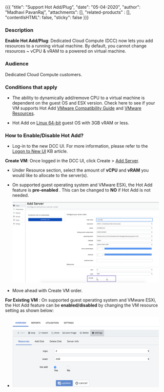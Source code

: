 {{{
  "title": "Support Hot Add/Plug",
  "date": "05-04-2020",
  "author": "Madhavi PavanRaj",
  "attachments": [],
  "related-products" : [],
  "contentIsHTML": false,
  "sticky": false
}}}

### Description

**Enable Hot Add/Plug**: Dedicated Cloud Compute (DCC) now lets you add resources to a running virtual machine. By default, you cannot change resources ~ vCPU & vRAM to a powered on virtual machine.


### Audience

Dedicated Cloud Compute customers.


### Conditions that apply
* The ability to dynamically add/remove CPU to a virtual machine is dependent on the guest OS and ESX version. Check here to see if your VM supports Hot Add [VMware Compatibility Guide](https://www.vmware.com/resources/compatibility/search.php) and [VMware Resources](https://www.vmware.com/resources/compatibility/pdf/VMware_GOS_Compatibility_Guide.pdf).

* Hot Add on [Linux 64-bit](https://kb.vmware.com/s/article/2008405) guest OS with 3GB vRAM or less.


### How to Enable/Disable Hot Add?

* Log-in to the new DCC UI. For more information, please refer to the [Logon to New UI](logon-new-UI.md) KB article.

**Create VM**: Once logged in the DCC UI, click Create > [Add Server](../create-server.md).

 * Under Resource section, select the amount of **vCPU** and **vRAM** you would like to allocate to the server(s).
 * On supported guest operating system and VMware ESXi, the Hot Add feature is **pre-enabled** . This can be changed to **NO** if Hot Add is not needed.

   ![](../../images/dcc/Create-server.png)

 * Move ahead with Create VM order.

**For Existing VM** : On supported guest operating system and VMware ESXi, the Hot Add feature can be **enabled/disabled** by changing the VM resource setting as shown below:

  * ![](../../images/dcc/Modify-Hot-Add.png)
